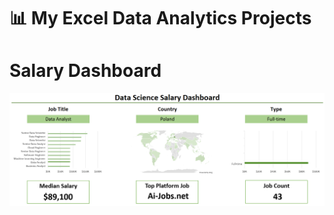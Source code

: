 # 📊 My Excel Data Analytics Projects
# Salary Dashboard

![Data Science Salary Dashboard](Images/1_Data_Science_Salary_Dashboard.PNG)
